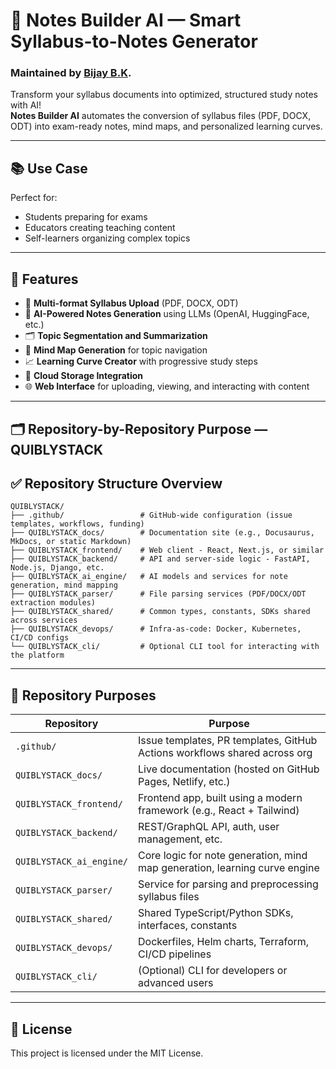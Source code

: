 # 📘 Notes Builder AI — Smart Syllabus-to-Notes Generator
### Maintained by [Bijay B.K](https://github.com/bijay-develops/).

Transform your syllabus documents into optimized, structured study notes with AI!  
**Notes Builder AI** automates the conversion of syllabus files (PDF, DOCX, ODT) into exam-ready notes, mind maps, and personalized learning curves.

---
## 📚 Use Case

Perfect for:
- Students preparing for exams  
- Educators creating teaching content  
- Self-learners organizing complex topics  
---

## 🚀 Features

- 📄 **Multi-format Syllabus Upload** (PDF, DOCX, ODT)
- 🧠 **AI-Powered Notes Generation** using LLMs (OpenAI, HuggingFace, etc.)
- 🗂️ **Topic Segmentation and Summarization**
- 🧭 **Mind Map Generation** for topic navigation
- 📈 **Learning Curve Creator** with progressive study steps
- 💾 **Cloud Storage Integration**
- 🌐 **Web Interface** for uploading, viewing, and interacting with content

---
## 🗂️ Repository-by-Repository Purpose — QUIBLYSTACK

## ✅ Repository Structure Overview

```
QUIBLYSTACK/
├── .github/                 # GitHub-wide configuration (issue templates, workflows, funding)
├── QUIBLYSTACK_docs/        # Documentation site (e.g., Docusaurus, MkDocs, or static Markdown)
├── QUIBLYSTACK_frontend/    # Web client - React, Next.js, or similar
├── QUIBLYSTACK_backend/     # API and server-side logic - FastAPI, Node.js, Django, etc.
├── QUIBLYSTACK_ai_engine/   # AI models and services for note generation, mind mapping
├── QUIBLYSTACK_parser/      # File parsing services (PDF/DOCX/ODT extraction modules)
├── QUIBLYSTACK_shared/      # Common types, constants, SDKs shared across services
├── QUIBLYSTACK_devops/      # Infra-as-code: Docker, Kubernetes, CI/CD configs
└── QUIBLYSTACK_cli/         # Optional CLI tool for interacting with the platform
```

---

## 📘 Repository Purposes

| Repository               | Purpose                                                                 |
|--------------------------|-------------------------------------------------------------------------|
| `.github/`               | Issue templates, PR templates, GitHub Actions workflows shared across org |
| `QUIBLYSTACK_docs/`      | Live documentation (hosted on GitHub Pages, Netlify, etc.)             |
| `QUIBLYSTACK_frontend/`  | Frontend app, built using a modern framework (e.g., React + Tailwind)  |
| `QUIBLYSTACK_backend/`   | REST/GraphQL API, auth, user management, etc.                          |
| `QUIBLYSTACK_ai_engine/` | Core logic for note generation, mind map generation, learning curve engine |
| `QUIBLYSTACK_parser/`    | Service for parsing and preprocessing syllabus files                   |
| `QUIBLYSTACK_shared/`    | Shared TypeScript/Python SDKs, interfaces, constants                   |
| `QUIBLYSTACK_devops/`    | Dockerfiles, Helm charts, Terraform, CI/CD pipelines                  |
| `QUIBLYSTACK_cli/`       | (Optional) CLI for developers or advanced users                        |

---

## 📄 License
This project is licensed under the MIT License.
